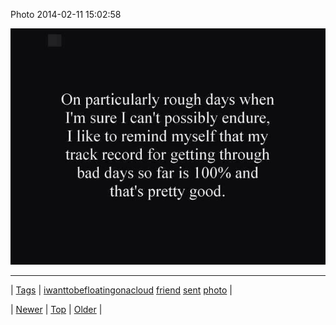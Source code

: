 <!--
title: Photo 2014-02-11 15
date: 2020-06-28T15:27:00.263Z
tags: iwanttobefloatingonacloud, friend, sent, photo
-->


Photo 2014-02-11 15:02:58

![](76326916362-0.jpg)

<!--BOTTOM-POST-NAVIGATION-->
---

| [Tags](tags.md) | [iwanttobefloatingonacloud](tag-iwanttobefloatingonacloud.md) [friend](tag-friend.md) [sent](tag-sent.md) [photo](tag-photo.md) |

| [Newer](76321235404.md) | [Top](index.md) | [Older](76445382195.md) |
